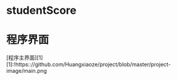 # studentScore
# 程序界面
[程序主界面][1]
[1]:!https:://github.com/Huangxiaoze/project/blob/master/project-image/main.png